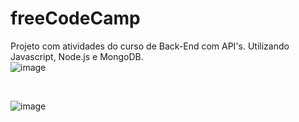 # freeCodeCamp
 Projeto com atividades do curso de Back-End com API's. Utilizando Javascript, Node.js e MongoDB.
<br>
![image](https://user-images.githubusercontent.com/41628589/209672061-5961f834-be31-4a5e-ae1d-bbb6ced53fac.png)

<br>

![image](https://user-images.githubusercontent.com/41628589/210236080-be692845-88ba-489a-bbd3-eba6188e68b5.png)
